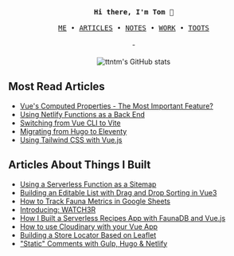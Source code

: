 <p align="center">
  <samp>
    <b>Hi there, I'm Tom</b> 🚀
    <br><br>
    <a href="https://ttntm.me">ME</a>
    &bull;
    <a href="https://ttntm.me/archive">ARTICLES</a>
    &bull;
    <a href="https://ttntm.me/notes">NOTES</a>
    &bull;
    <a href="https://ttntm.me/work">WORK</a>
    &bull;
    <a href="https://fosstodon.org/@ttntm">TOOTS</a>
  </samp>
  <br><br>
  -
  <br><br>
  <img src="https://github-readme-stats.vercel.app/api?username=ttntm&show_icons=true&theme=graywhite&include_all_commits=true&hide_title=true" alt="ttntm's GitHub stats">
</p>

## Most Read Articles

- [Vue's Computed Properties - The Most Important Feature?](https://ttntm.me/blog/vue-computed-properties-the-most-important-feature/)
- [Using Netlify Functions as a Back End](https://ttntm.me/blog/using-netlify-functions-as-a-backend/)
- [Switching from Vue CLI to Vite](https://ttntm.me/blog/switch-vue-cli-to-vite/)
- [Migrating from Hugo to Eleventy](https://ttntm.me/blog/migrating-from-hugo-to-eleventy/)
- [Using Tailwind CSS with Vue.js](https://ttntm.me/blog/tailwind-css-with-vuejs/)

## Articles About Things I Built

- [Using a Serverless Function as a Sitemap](https://ttntm.me/blog/using-a-serverless-function-as-a-sitemap/)
- [Building an Editable List with Drag and Drop Sorting in Vue3](https://ttntm.me/blog/building-an-editable-list-with-drag-and-drop-sorting-in-vue3/)
- [How to Track Fauna Metrics in Google Sheets](https://ttntm.me/blog/track-fauna-metrics-google-sheets/)
- [Introducing: WATCH3R](https://ttntm.me/blog/watch3r-movie-watchlist-journal-app/)
- [How I Built a Serverless Recipes App with FaunaDB and Vue.js](https://ttntm.me/blog/serverless-recipes-app-faunadb-vuejs/)
- [How to use Cloudinary with your Vue App](https://ttntm.me/blog/how-to-use-cloudinary-with-vue-app/)
- [Building a Store Locator Based on Leaflet](https://ttntm.me/blog/store-locator-leaflet-hugo/)
- ["Static" Comments with Gulp, Hugo & Netlify](https://ttntm.me/blog/static-blog-comments-hugo/)
